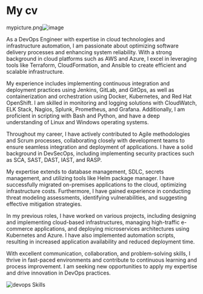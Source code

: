 # My cv

mypicture.png![image](https://github.com/jasuquo/cv/assets/10384951/4eb78ff0-a6d5-428e-8b19-1434f7ca03a5)


As a DevOps Engineer with expertise in cloud technologies and infrastructure automation, I am passionate about optimizing software delivery processes and enhancing system reliability. With a strong background in cloud platforms such as AWS and Azure, I excel in leveraging tools like Terraform, CloudFormation, and Ansible to create efficient and scalable infrastructure.

My experience includes implementing continuous integration and deployment practices using Jenkins, GitLab, and GitOps, as well as containerization and orchestration using Docker, Kubernetes, and Red Hat OpenShift. I am skilled in monitoring and logging solutions with CloudWatch, ELK Stack, Nagios, Splunk, Prometheus, and Grafana. Additionally, I am proficient in scripting with Bash and Python, and have a deep understanding of Linux and Windows operating systems.

Throughout my career, I have actively contributed to Agile methodologies and Scrum processes, collaborating closely with development teams to ensure seamless integration and deployment of applications. I have a solid background in DevSecOps, including implementing security practices such as SCA, SAST, DAST, IAST, and RASP.

My expertise extends to database management, SDLC, secrets management, and utilizing tools like Helm package manager. I have successfully migrated on-premises applications to the cloud, optimizing infrastructure costs. Furthermore, I have gained experience in conducting threat modeling assessments, identifying vulnerabilities, and suggesting effective mitigation strategies.

In my previous roles, I have worked on various projects, including designing and implementing cloud-based infrastructures, managing high-traffic e-commerce applications, and deploying microservices architectures using Kubernetes and Azure. I have also implemented automation scripts, resulting in increased application availability and reduced deployment time.

With excellent communication, collaboration, and problem-solving skills, I thrive in fast-paced environments and contribute to continuous learning and process improvement. I am seeking new opportunities to apply my expertise and drive innovation in DevOps practices.

![devops Skills](https://user-images.githubusercontent.com/10384951/177661815-b721d046-3e13-447b-bf55-06ff3196b155.jpeg)

